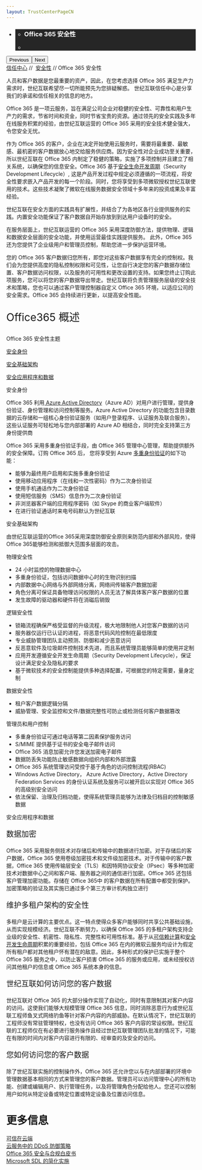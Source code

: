 ```yaml
---
layout: TrustCenterPageCN
---
```

<div class="row-fluid">
   <div class="span">
      <div>
         <div id="HeroWrapper" data-cols="1" data-view1="1" data-view2="1" data-view3="1" data-view4="1" class="row-fluid wider hero grid-container">
            <div class="span bp0-col-1-1 bp1-col-1-1 bp2-col-1-1 bp3-col-1-1">
               <div bi:type="slideshow" class="slideshow slideshow-hero hero" xmlns:bi="urn:schemas-microsoft-com:mscom:bi">
                  <ul bi:type="list" class="slides">
                     <li id="slide-1" bi:index="0" selectBi="">
                        <div class="heroitem light-foreground" bi:type="heroitem">
                           <div class="media" bi:parenttitle="t1">
                              <a href="" bi:track="False" bi:titleflag="t1" bi:index="0">
                                 <div data-picture="" data-alt="You are in control of your data" data-disable-swap-below="">
                                    <div data-src="https://c.s-microsoft.com/en-us/CMSImages/MS_TrustCenter_Privacy_Header.jpg?version=dc9c5b9b-c334-7922-892a-15c2cd65053d"></div>
                                    <noscript></noscript>
                                 </div>
                              </a>
                           </div>
                           <div class="text" bi:type="cta">
                              <div class="text-container">
                                 <div class="box" style="background: rgba(0,0,0,.85); color: #FFFFFF;">
                                    <ul bi:type="list" class="headerCaption subpageHeaderCaption">
                                       <li class="box-title">
                                          <h3 class="box-title" bi:type="title" bi:title="t1" style="color: #FFFFFF;">Office 365 安全性</h3>
                                       </li>
                                       <li class="box-actions box-description"><a target="_self" class="mscom-link" href=""></a></li>
                                    </ul>
                                 </div>
                              </div>
                           </div>
                        </div>
                     </li>
                  </ul>
                  <div class="navigation international" bi:track="false">
                     <div class="grid-container settop" data-title-text="Go To Slide "></div>
                  </div>
                  <div class="prev-next" bi:track="false"><button class="prev"><span class="icon-left" aria-hidden="true"></span><span class="screen-reader-text">Previous</span></button><button class="next"><span class="icon-right" aria-hidden="true"></span><span class="screen-reader-text">Next</span></button></div>
                  <div id="play-pause" class="play-pause" style="display:none">
                     <div class="pause"><button id="pauseButton" class="pause_button"><span class="icon-pause" aria-hidden="true"></span><span class="screen-reader-text">Pause</span></button></div>
                     <div class="play"><button id="playButton" class="play_button"><span class="icon-play" aria-hidden="true"></span><span class="screen-reader-text">Play</span></button></div>
                  </div>
               </div>
            </div>
         </div>
         <div id="BreadcrumbWrapper" data-cols="1" data-view1="1" data-view2="1" data-view3="1" data-view4="1" class="row-fluid grid-container mscom-grid-container breadcrumbs">
            <div class="span bp0-col-1-1 bp1-col-1-1 bp2-col-1-1 bp3-col-1-1"><a target="_self" class="mscom-link" href="../default-cn.html">信任中心</a> // 
               <a target="_self" class="mscom-link" href="../security/default-cn.html">安全性</a> // Office 365 安全性
            </div>
         </div>
         <div class="span bp0-col-1-1 bp2-col-2-1 bp3-col-2-1 bp1-col-2-2">
               <p>人员和客户数据是您最重要的资产，因此，在您考虑选择 Office 365 满足生产力需求时，世纪互联希望尽一切所能预先为您排疑解惑。 世纪互联信任中心是分享我们的承诺和信任相关的信息的地方。
               </p>
               <p>Office 365 是一项云服务，旨在满足公司企业对稳健的安全性、可靠性和用户生产力的需求，节省时间和资金，同时节省宝贵的资源。通过领先的安全实践及多年在线服务积累的经验，由世纪互联运营的 Office 365 采用的安全技术健全强大，令您安全无忧。</p>
               <p>作为 Office 365 的客户，企业在决定开始使用云服务时，需要将最重要、最敏感、最机密的客户数据放心地交给服务供应商。因为安全性对企业成功至关重要，所以世纪互联在 Office 365 内制定了稳健的策略，实施了多项控制并且建立了相关系统，以确保您的信息安全。Office 365 基于<a href="https://www.microsoft.com/en-us/sdl/default.aspx">安全生命开发周期</a>（Security Development Lifecycle）, 这是产品开发过程中规定必须遵循的一项流程，将安全性要求嵌入产品开发的每一个阶段。同时，您将享受到多项微软授权世纪互联使用的技术。这些技术凝聚了微软在线服务数据安全领域十多年来的投资成果及丰富经验。</p>
               <p>世纪互联在安全方面的实践具有扩展性，并结合了为各地区各行业提供服务的实践。内置安全功能保证了客户数据自开始存放到到达用户设备时的安全。</p>
               <p>在服务层面上，世纪互联运营的 Office 365 采用深度防御方法，提供物理、逻辑和数据安全层面的安全功能，并使用运营最佳实践提供服务。 此外，Office 365 还为您提供了企业级用户和管理员控制，帮助您进一步保护运营环境。</p>
               <p>您的 Office 365 客户数据归您所有，即您对这些客户数据享有完全的控制权。我们会为您提供高度的隐私控制权限和可见性，让您自行决定您的客户数据存储位置、客户数据访问权限，以及服务的可用性和更改设置的支持。如果您终止订购此项服务，您可以将您的客户数据导出带走。世纪互联将负责管理服务层级的安全技术和策略，您也可以通过客户管理控制器自定义 Office 365 环境，以适应公司的安全需求。Office 365 会持续进行更新，以提高安全性能。</p>
               <p style="font-size:28px">Office365 概述</font>
               <p>Office 365 安全性主题</p>
               <p><a href="#Secure_identity">安全身份</a></p>
               <p><a href="#Secure_infrastructure">安全基础架构</a></p>
               <p><a href="#Secure_apps_and_data">安全应用程序和数据</a></p>
               <label id="Secure_identity">安全身份</label>
               <p>Office 365 利用<a href="https://www.azure.cn/home/features/identity/"> Azure Active Directory</a>（Azure AD）对用户进行管理，提供身份验证、身份管理和访问控制等服务。Azure Active Directory 的功能包含目录数据的云存储和一组核心身份验证服务（如用户登录程序、认证服务及联合服务）。这些认证服务可轻松地与您内部部署的 Azure AD 相结合，同时完全支持第三方身份提供商</p>
               <p>Office 365 采用多重身份验证手段，由 Office 365 管理中心管理，帮助提供额外的安全保障。订购 Office 365 后， 您将享受到 Azure <a href="https://www.azure.cn/home/features/multi-factor-authentication/">多重身份验证</a>的如下功能：</p>
               <ul style="list-style-type:disc">
                  <li>能够为最终用户启用和实施多重身份验证</li>
                  <li>使用移动应用程序（在线和一次性密码）作为二次身份验证</li>
                  <li>使用手机通话作为二次身份验证</li>
                  <li>使用短信服务（SMS）信息作为二次身份验证</li>
                  <li>非浏览器客户端的应用程序密码（如 Skype 的商业客户端软件）</li>
                  <li>在进行验证通话时来电号码默认为世纪互联</li>
               </ul>
               <label id="Secure_infrastructure">安全基础架构</label>
               <p>由世纪互联运营的Office 365采用深度防御安全原则来防范内部和外部风险，使得Office 365能够检测和抵御大范围多层面的攻击。</p>
               <p>物理安全性</p>
               <ul style="list-style-type:disc">
                  <li>24 小时监控的物理数据中心</li>
                  <li>多重身份验证，包括访问数据中心时的生物识别扫描</li>
                  <li>内部数据中心网络与外部网络分离，网络间传输客户数据加密</li>
                  <li>角色分离可保证具备物理访问权限的人员无法了解具体客户客户数据的位置</li>
                  <li>发生故障的驱动器和硬件将在消磁后销毁</li>
               </ul>
               <p>逻辑安全性</p>
               <ul style="list-style-type:disc">
                  <li>锁箱流程确保严格受监督的升级流程，极大地限制他人对您客户数据的访问</li>
                  <li>服务器仅运行已认证的进程，将恶意代码风险控制在最低限度</li>
                  <li>专业威胁管理团队主动预测、防御和减少恶意访问</li>
                  <li>反恶意软件及垃圾邮件控制技术先进，而且系统管理员能够简单的使用并定制</li>
                  <li>应用开发遵循安全开发生命周期（Security Development Lifecycle），保证设计满足安全及隐私的要求</li>
                  <li>基于微软技术的安全控制能提供多种选择配置，可根据您的特定需要，量身定制</li>
               </ul>
               <p>数据安全性</p>
               <ul style="list-style-type:disc">
                  <li>租户客户数据逻辑分隔</li>
                  <li>威胁管理、安全监控和文件/数据完整性可防止或检测任何客户数据篡改</li>
               </ul>
               <p>管理员和用户控制</p>
               <ul style="list-style-type:disc">
                  <li>多重身份验证可通过电话等第二因素保护服务访问</li>
                  <li>S/MIME 提供基于证书的安全电子邮件访问</li>
                  <li>Office 365 消息加密允许您发送加密电子邮件</li>
                  <li>数据防丢失功能防止敏感数据向组织内部和外部泄露</li>
                  <li>Office 365 系统管理访问受控于基于角色的访问控制流程(RBAC)   </li>
                  <li>Windows Active Directory， Azure Active Directory，Active Directory Federation Services 的身份认证系统及服务可以被开启以实现对 Office 365 的高级别安全访问</li>
                  <li>依法保留、治理及归档功能，使得系统管理员能够为法律及归档目的控制敏感数据</li>
               </ul>
               <label id="Secure_apps_and_data">安全应用程序和数据</label>
               <p style="font-size:20px">数据加密</font>
               <p>Office 365 采用服务侧技术对存储后和传输中的数据进行加密。对于存储后的客户数据，Office 365 使用卷级加密技术和文件级加密技术。对于传输中的客户数据，Office 365 使用传输层安全（TLS）和因特网协议安全（IPsec）等多种加密技术对数据中心之间和客户端、服务器之间的通信进行加密。Office 365 还包括客户管理加密功能。存储在 Office 365中 的客户数据在所有配置中都受到保护。加密策略的验证及其实施已通过多个第三方审计机构独立进行</p>
               <p style="font-size:20px">维护多租户架构的安全性</font>
               <p>多租户是云计算的主要优点。这一特点使得众多客户能够同时共享公共基础设施，从而实现规模经济。世纪互联不断努力，以确保 Office 365 的多租户架构支持企业级的安全性、机密性、隐私性、完整性和可用性标准。基于从<a href="https://www.trustcenter.cn">可信赖计算</a>和<a href="">安全开发生命周期</a>积累的重要经验，包括 Office 365 在内的微软云服务均设计为假定所有租户都对其他租户怀有潜在的敌意。因此，多种形式的保护已实施于整个 Office 365 服务之中，以防止客户损害 Office 365 的服务或应用，或未经授权访问其他租户的信息或 Office 365 系统本身的信息。</p>
               <p style="font-size:20px">世纪互联如何访问您的客户数据</p>
               <p>世纪互联对 Office 365 的大部分操作实现了自动化，同时有意限制其对客户内容的访问。这使我们能够大规模管理 Office 365 信息，同时消除恶意行为或世纪互联工程师鱼叉式网络钓鱼等针对客户内容的内部威胁。在默认情况下，世纪互联的工程师没有常驻管理特权，也没有访问 Office 365 客户内容的常设权限。世纪互联的工程师仅在有必要进行服务操作且经过世纪互联管理团队批准的情况下，可能在有限的时间内对客户内容进行有限的、经审查的及安全的访问。</p>
               <p style="font-size:20px">您如何访问您的客户数据</font>
               <p>除了世纪互联实施的控制操作外，Office 365 还允许您以与在内部部署的环境中管理数据基本相同的方式来管理您的客户数据。管理员可以访问管理中心的所有功能、创建或编辑用户、执行管理任务，以及将管理角色分配给他人。您还可以控制用户如何从特定设备或特定位置或特定设备及位置访问信息。</p>
              </div>
              <div class="span bp0-col-1-1 bp2-col-2-1 bp3-col-2-1 bp1-col-2-2 bp0-clear bp1-clear">
               <div id="SideBarWrapper" data-cols="1" data-view1="1" data-view2="1" data-view3="1" data-view4="1" class="row-fluid">
                  <div id="HelpfulInformation" class="span bp0-col-1-1 bp1-col-1-1 bp2-col-1-1 bp3-col-1-1">
                     <h1>更多信息</h1>
                <label><a target="_self" class="mscom-link" href="//wacnstorage.blob.core.chinacloudapi.cn/marketing-resource/documents/Trusting_the_Cloud.pdf">可信在云端</a></label><br/>
                <!--
                <label><a target="_self" class="mscom-link"                    href="//wacnstorage.blob.core.chinacloudapi.cn/marketing-resource/documents/Trusted-Cloud.pdf">可信赖的云服务</a></label><br/>-->
                <label><a target="_self" class="mscom-link" href="//wacnstorage.blob.core.chinacloudapi.cn/marketing-resource/documents/Defending_Against_DDoS_Attacks_in_Cloud_Computing.pdf">云服务中的 DDoS 防御策略</a></label><br/>
                     <label><a target="_self" class="mscom-link" href="../../file/Office-365-Security-and-Compliance-CN.pdf">Office 365 安全与合规白皮书</a></label><br/>
                     <label><a target="_self" class="mscom-link" href="../../file/Microsoft SDL 的简化实施.pdf">Microsoft SDL 的简化实施</a></label><br/>
                  </div>
               </div>
            </div>
         </div>
      </div>
   </div>
</div>
<div class="row-fluid" data-view4="1" data-view3="1" data-view2="1" data-view1="1" data-cols="1">
   <div class="span bp0-col-1-1 bp1-col-1-1 bp2-col-1-1 bp3-col-1-1"></div>
</div>
